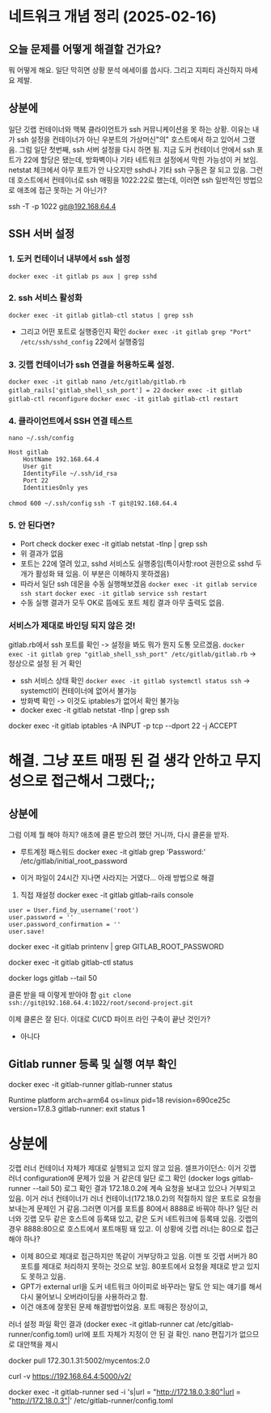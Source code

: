 # 네트워크 개념 정리 (2025-02-16)
## 오늘 문제를 어떻게 해결할 건가요?
뭐 어떻게 해요. 일단 막히면 상황 분석 에세이를 씁시다. 그리고 지피티 과신하지 마세요 제발.

## 상분에
일단 깃랩 컨테이너와 맥북 클라이언트가 ssh 커뮤니케이션을 못 하는 상황. 이유는 내가 ssh 설정을 컨테이너가 아닌 우분트의 가상머신"의" 호스트에서 하고 있어서 그랬음. 그럼 일단 첫번째, ssh 서버 설정을 다시 하면 됨.
지금 도커 컨테이너 안에서 ssh 포트가 22에 할당은 됐는데, 방화벽이나 기타 네트워크 설정에서 막힌 가능성이 커 보임. netstat 체크에서 아무 포트가 안 나오지만 sshd나 기타 ssh 구동은 잘 되고  있음. 
그런데 호스트에서 컨테이너로 ssh 매핑을 1022:22로 했는데, 이러면 ssh 일반적인 방법으로 애초에 접근 못하는 거 아닌가?

ssh -T -p 1022 git@192.168.64.4

## SSH 서버 설정
### 1. 도커 컨테이너 내부에서 ssh 설정
`docker exec -it gitlab ps aux | grep sshd`
### 2. ssh 서비스 활성화
`docker exec -it gitlab gitlab-ctl status | grep ssh`
- 그리고 어떤 포트로 실행중인지 확인
`docker exec -it gitlab grep "Port" /etc/ssh/sshd_config`
22에서 실행중임

### 3. 깃랩 컨테이너가 ssh 연결을 허용하도록 설정.
`docker exec -it gitlab nano /etc/gitlab/gitlab.rb`
`gitlab_rails['gitlab_shell_ssh_port'] = 22`
`docker exec -it gitlab gitlab-ctl reconfigure`
`docker exec -it gitlab gitlab-ctl restart`

### 4. 클라이언트에서 SSH 연결 테스트
`nano ~/.ssh/config`
```
Host gitlab
    HostName 192.168.64.4
    User git
    IdentityFile ~/.ssh/id_rsa
    Port 22
    IdentitiesOnly yes
```
`chmod 600 ~/.ssh/config`
`ssh -T git@192.168.64.4`


### 5. 안 된다면?
- Port check
docker exec -it gitlab netstat -tlnp | grep ssh
- 위 결과가 없음
- 포트는 22에 열려 있고, sshd 서비스도 실행중임(특이사항:root 권한으로 sshd 두 개가 활성화 돼 있음. 이 부분은 이해하지 못하겠음)
- 따라서 일단 ssh 데몬을 수동 실행해보겠음
`docker exec -it gitlab service ssh start`
`docker exec -it gitlab service ssh restart`
- 수동 실행 결과가 모두 OK로 뜸에도 포트 체킹 결과 아무 출력도 없음.

### 서비스가 제대로 바인딩 되지 않은 것!
gitlab.rb에서 ssh 포트를 확인 -> 설정을 봐도 뭐가 뭔지 도통 모르겠음.
`docker  exec -it gitlab grep "gitlab_shell_ssh_port" /etc/gitlab/gitlab.rb`
-> 정상으로 설정 된 거 확인
- ssh 서비스 상태 확인
`docker exec -it gitlab systemctl status ssh` ->  systemctl이 컨테이너에 없어서 불가능
- 방화벽 확인 -> 이것도 iptables가 없어서 확인 불가능
- docker exec -it gitlab netstat -tlnp | grep ssh

docker exec -it gitlab iptables -A INPUT -p tcp --dport 22 -j ACCEPT

# 해결. 그냥 포트 매핑 된 걸 생각 안하고 무지성으로 접근해서 그랬다;;

## 상분에
그럼 이제 뭘 해야 하지? 애초에 클론 받으려 했던 거니까, 다시 클론을 받자. 

- 루트계정 패스워드
docker exec -it gitlab grep 'Password:' /etc/gitlab/initial_root_password

- 이거 파일이 24시간 지나면 사라지는 거였다...
아래 방법으로 해결
1. 직접 재설정
docker exec -it gitlab gitlab-rails console
```
user = User.find_by_username('root')
user.password = ''
user.password_confirmation = ''
user.save!
```

docker exec -it gitlab printenv | grep GITLAB_ROOT_PASSWORD

docker exec -it gitlab gitlab-ctl status

docker logs gitlab --tail 50


클론 받을 때 이렇게 받아야 함
`git clone ssh://git@192.168.64.4:1022/root/second-project.git`

이제 클론은 잘 된다. 이대로 CI/CD 파이프 라인 구축이 끝난 것인가?
- 아니다

## Gitlab runner 등록 및 실행 여부 확인
docker exec -it gitlab-runner gitlab-runner status

Runtime platform                                    arch=arm64 os=linux pid=18 revision=690ce25c version=17.8.3
gitlab-runner: exit status 1

# 상분에
깃랩 러너 컨테이너 자체가 제대로 실행되고 있지 않고 있음.
셀프가이던스: 이거 깃랩 러너 configuration에 문제가 있을 거 같은데 일단 로그 확인
(docker logs gitlab-runner --tail 50)
로그 확인 결과 172.18.0.2에 계속 요청을 보내고 있으나 거부되고 있음. 이거 러너 컨테이너가 러너 컨테이너(172.18.0.2)의 적절하지 않은 포트로 요청을 보내는게 문제인 거 같음.그러면 이거를 포트를 80에서 8888로 바꿔야 하나? 일단 러너와 깃랩 모두 같은 호스트에 등록돼 있고, 같은 도커 네트워크에 등록돼 있음. 깃랩의 경우 8888:80으로 호스트에서 포트매핑 돼 있고. 이 상황에 깃랩 러너는 80으로 접근해야 하나?
- 이제 80으로 제대로 접근하지만 똑같이 거부당하고 있음. 이젠 또 깃랩 서버가 80 포트를 제대로 처리하지 못하는 것으로 보임. 80포트에서 요청을 제대로 받고 있지도 못하고 있음.
- GPT가 external url을 도커 네트워크 아이피로 바꾸라는 말도 안 되는 얘기를 해서 다시 물어보니 오버라이딩을 사용하라고 함.
- 이건 애초에 잘못된 문제 해결방법이었음. 포트 매핑은 정상이고, 

러너 설정 파일 확인 결과
(docker exec -it gitlab-runner cat /etc/gitlab-runner/config.toml) url에 포트 자체가 지정이 안 된 걸 확인. nano 편집기가 없으므로 대안책을 제시

docker pull 172.30.1.31:5002/mycentos:2.0

curl -v https://192.168.64.4:5000/v2/

docker exec -it gitlab-runner sed -i 's|url = "http://172.18.0.3:80"|url = "http://172.18.0.3"|' /etc/gitlab-runner/config.toml    